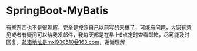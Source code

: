 # SpringBoot-MyBatis
有些东西也不是很理解，完全是按照自己以前写的来搞了，可能有问题，大家有意见或者有疑问可以给我发邮件，我每天都是在早上9点定时查看邮箱，尽可能及时回复，邮箱地址是mxl930510@163.com，谢谢理解
